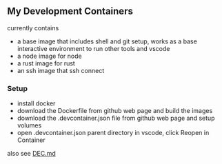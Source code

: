 ## My Development Containers

currently contains

- a base image that includes shell and git setup, works as a base interactive environment to run other tools and vscode
- a node image for node
- a rust image for rust
- an ssh image that ssh connect

### Setup

- install docker
- download the Dockerfile from github web page and build the images
- download the .devcontainer.json file from github web page and setup volumes
- open .devcontainer.json parent directory in vscode, click Reopen in Container

also see [DEC.md](./DEC.md)
